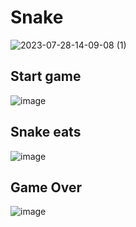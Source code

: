# Snake
![2023-07-28-14-09-08 (1)](https://github.com/c3n9/Snake/assets/108518693/f27f827e-17b5-4d1e-a90c-e505a89c6823)

## Start game
![image](https://github.com/c3n9/Snake/assets/108518693/6639c232-9cc4-42e1-94f9-b4f68c79977d)

## Snake eats
![image](https://github.com/c3n9/Snake/assets/108518693/3aea4ce0-3819-43dc-b480-844039de5865)

## Game Over
![image](https://github.com/c3n9/Snake/assets/108518693/7843271b-33cb-4e85-8368-b63d11bcd2ac)

